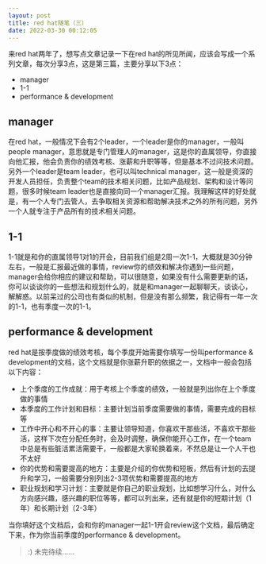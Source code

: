 ```yaml
---
layout: post
title: red hat随笔（三）
date: 2022-03-30 00:12:05
---
```


来red hat两年了，想写点文章记录一下在red hat的所见所闻，应该会写成一个系列文章，每次分享3点，这是第三篇，主要分享以下3点：

- manager
- 1-1
- performance & development

## manager

在red hat，一般情况下会有2个leader，一个leader是你的manager，一般叫people manager，意思就是专门管理人的manager，这是你的直属领导，你直接向他汇报，他会负责你的绩效考核、涨薪和升职等等，但是基本不过问技术问题。另外一个leader是team leader，也可以叫technical manager，这一般是资深的开发人员担任，负责整个team的技术相关问题，比如产品规划、架构和设计等问题，很多时候team leader也是直接向同一个manager汇报。我理解这样的好处就是，有一个人专门去管人，去争取相关资源和帮助解决技术之外的所有问题，另外一个人就专注于产品所有的技术相关问题。

## 1-1

1-1就是和你的直属领导1对1的开会，目前我们组是2周一次1-1，大概就是30分钟左右，一般是汇报最近做的事情，review你的绩效和解决你遇到一些问题，manager会给你相应的建议和帮助，可以很随意，如果没有什么需要更新的话，你可以谈谈你的一些想法和规划什么的，就是和manager一起聊聊天，谈谈心，解解惑。以前呆过的公司也有类似的机制，但是没有那么频繁，我记得有一年一次的1-1，也有季度一次的1-1。

## performance & development

red hat是按季度做的绩效考核，每个季度开始需要你填写一份叫performance & development的文档，这个文档就是你涨薪升职的依据之一，文档中一般会包括以下内容：

- 上个季度的工作成就：用于考核上个季度的绩效，一般就是列出你在上个季度做的事情
- 本季度的工作计划和目标：主要计划当前季度需要做的事情，需要完成的目标等
- 工作中开心和不开心的事：主要让领导知道，你喜欢干那些活，不喜欢干那些活，这样下次在分配任务时，会及时调整，确保你能开心工作，在一个team中总是有些脏活累活需要干，一般都是大家轮换着来，不然总是让一个人干也不太好
- 你的优势和需要提高的地方：主要是介绍的你优势和短板，然后有计划的去提升和学习，一般需要分别列出2-3项优势和需要提高的地方
- 职业规划和学习计划：主要就是你自己的职业规划，比如想学习什么，对什么方向感兴趣，感兴趣的职位等等，都可以列出来，还有就是你的短期计划（1年）和长期计划（2-3年）

当你填好这个文档后，会和你的manager一起1-1开会review这个文档，最后确定下来，作为你当前季度的performance & development。

> :) 未完待续......
